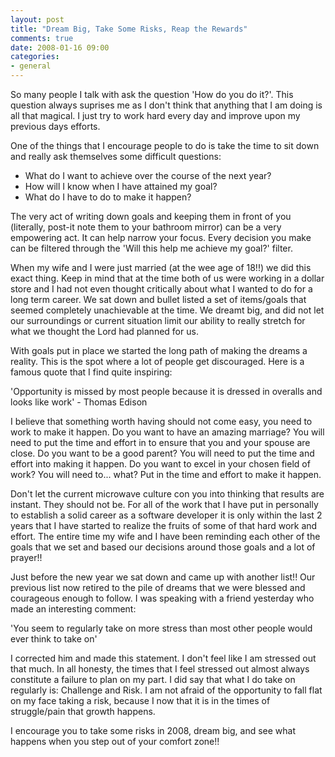 ```yaml
---
layout: post
title: "Dream Big, Take Some Risks, Reap the Rewards"
comments: true
date: 2008-01-16 09:00
categories:
- general
---
```


So many people I talk with ask the question 'How do you do it?'. This question always suprises me as I don't think that anything that I am doing is all that magical. I just try to work hard every day and improve upon my previous days efforts.

One of the things that I encourage people to do is take the time to sit down and really ask themselves some difficult questions:
<ul>
<li>What do I want to achieve over the course of the next year?</li>
<li>How will I know when I have attained my goal?</li>
<li>What do I have to do to make it happen?</li></ul>

The very act of writing down goals and keeping them in front of you (literally, post-it note them to your bathroom mirror) can be a very empowering act. It can help narrow your focus. Every decision you make can be filtered through the 'Will this help me achieve my goal?' filter.

When my wife and I were just married (at the wee age of 18!!) we did this exact thing. Keep in mind that at the time both of us were working in a dollar store and I had not even thought critically about what I wanted to do for a long term career. We sat down and bullet listed a set of items/goals that seemed completely unachievable at the time. We dreamt big, and did not let our surroundings or current situation limit our ability to really stretch for what we thought the Lord had planned for us.

With goals put in place we started the long path of making the dreams a reality. This is the spot where a lot of people get discouraged. Here is a famous quote that I find quite inspiring:

'Opportunity is missed by most people because it is dressed in overalls and looks like work' - Thomas Edison

I believe that something worth having should not come easy, you need to work to make it happen. Do you want to have an amazing marriage? You will need to put the time and effort in to ensure that you and your spouse are close. Do you want to be a good parent? You will need to put the time and effort into making it happen. Do you want to excel in your chosen field of work? You will need to... what? Put in the time and effort to make it happen.

Don't let the current microwave culture con you into thinking that results are instant. They should not be. For all of the work that I have put in personally to establish a solid career as a software developer it is only within the last 2 years that I have started to realize the fruits of some of that hard work and effort. The entire time my wife and I have been reminding each other of the goals that we set and based our decisions around those goals and a lot of prayer!! 

Just before the new year we sat down and came up with another list!! Our previous list now retired to the pile of dreams that we were blessed and courageous enough to follow. I was speaking with a friend yesterday who made an interesting comment:

'You seem to regularly take on more stress than most other people would ever think to take on'

I corrected him and made this statement. I don't feel like I am stressed out that much. In all honesty, the times that I feel stressed out almost always constitute a failure to plan on my part. I did say that what I do take on regularly is: Challenge and Risk. I am not afraid of the opportunity to fall flat on my face taking a risk, because I now that it is in the times of struggle/pain that growth happens.

I encourage you to take some risks in 2008, dream big, and see what happens when you step out of your comfort zone!!




